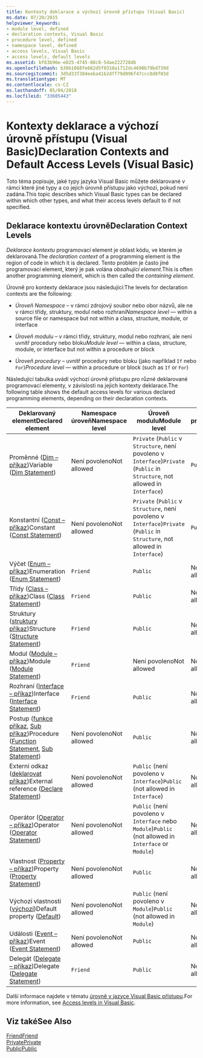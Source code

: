 ```yaml
---
title: Kontexty deklarace a výchozí úrovně přístupu (Visual Basic)
ms.date: 07/20/2015
helpviewer_keywords:
- module level, defined
- declaration contexts, Visual Basic
- procedure level, defined
- namespace level, defined
- access levels, Visual Basic
- access levels, default levels
ms.assetid: bf63b96e-e825-4745-88c8-5dae222728db
ms.openlocfilehash: b30b1068fe662d5f0318a1712dc4690b79bd739d
ms.sourcegitcommit: 3d5d33f384eeba41b2dff79d096f47ccc8d8f03d
ms.translationtype: MT
ms.contentlocale: cs-CZ
ms.lasthandoff: 05/04/2018
ms.locfileid: "33605443"
---
```

# <a name="declaration-contexts-and-default-access-levels-visual-basic"></a><span data-ttu-id="c5688-102">Kontexty deklarace a výchozí úrovně přístupu (Visual Basic)</span><span class="sxs-lookup"><span data-stu-id="c5688-102">Declaration Contexts and Default Access Levels (Visual Basic)</span></span>
<span data-ttu-id="c5688-103">Toto téma popisuje, jaké typy jazyka Visual Basic můžete deklarované v rámci které jiné typy a co jejich úrovně přístupu jako výchozí, pokud není zadána.</span><span class="sxs-lookup"><span data-stu-id="c5688-103">This topic describes which Visual Basic types can be declared within which other types, and what their access levels default to if not specified.</span></span>  
  
## <a name="declaration-context-levels"></a><span data-ttu-id="c5688-104">Deklarace kontextu úrovně</span><span class="sxs-lookup"><span data-stu-id="c5688-104">Declaration Context Levels</span></span>  
 <span data-ttu-id="c5688-105">*Deklarace kontextu* programovací element je oblast kódu, ve kterém je deklarovaná.</span><span class="sxs-lookup"><span data-stu-id="c5688-105">The *declaration context* of a programming element is the region of code in which it is declared.</span></span> <span data-ttu-id="c5688-106">Tento problém je často jiné programovací element, který je pak volána *obsahující element*.</span><span class="sxs-lookup"><span data-stu-id="c5688-106">This is often another programming element, which is then called the *containing element*.</span></span>  
  
 <span data-ttu-id="c5688-107">Úrovně pro kontexty deklarace jsou následující:</span><span class="sxs-lookup"><span data-stu-id="c5688-107">The levels for declaration contexts are the following:</span></span>  
  
-   <span data-ttu-id="c5688-108">*Úroveň Namespace* – v rámci zdrojový soubor nebo obor názvů, ale ne v rámci třídy, struktury, modul nebo rozhraní</span><span class="sxs-lookup"><span data-stu-id="c5688-108">*Namespace level* — within a source file or namespace but not within a class, structure, module, or interface</span></span>  
  
-   <span data-ttu-id="c5688-109">*Úroveň modulu* – v rámci třídy, struktury, modul nebo rozhraní, ale není uvnitř procedury nebo bloku</span><span class="sxs-lookup"><span data-stu-id="c5688-109">*Module level* — within a class, structure, module, or interface but not within a procedure or block</span></span>  
  
-   <span data-ttu-id="c5688-110">*Úroveň procedury* – uvnitř procedury nebo bloku (jako například `If` nebo `For`)</span><span class="sxs-lookup"><span data-stu-id="c5688-110">*Procedure level* — within a procedure or block (such as `If` or `For`)</span></span>  
  
 <span data-ttu-id="c5688-111">Následující tabulka uvádí výchozí úrovně přístupu pro různé deklarované programovací elementy, v závislosti na jejich kontexty deklarace.</span><span class="sxs-lookup"><span data-stu-id="c5688-111">The following table shows the default access levels for various declared programming elements, depending on their declaration contexts.</span></span>  
  
|<span data-ttu-id="c5688-112">Deklarovaný element</span><span class="sxs-lookup"><span data-stu-id="c5688-112">Declared element</span></span>|<span data-ttu-id="c5688-113">Namespace úroveň</span><span class="sxs-lookup"><span data-stu-id="c5688-113">Namespace level</span></span>|<span data-ttu-id="c5688-114">Úroveň modulu</span><span class="sxs-lookup"><span data-stu-id="c5688-114">Module level</span></span>|<span data-ttu-id="c5688-115">Úroveň procedury</span><span class="sxs-lookup"><span data-stu-id="c5688-115">Procedure level</span></span>|  
|----------------------|---------------------|------------------|---------------------|  
|<span data-ttu-id="c5688-116">Proměnné ([Dim – příkaz](../../../visual-basic/language-reference/statements/dim-statement.md))</span><span class="sxs-lookup"><span data-stu-id="c5688-116">Variable ([Dim Statement](../../../visual-basic/language-reference/statements/dim-statement.md))</span></span>|<span data-ttu-id="c5688-117">Není povoleno</span><span class="sxs-lookup"><span data-stu-id="c5688-117">Not allowed</span></span>|<span data-ttu-id="c5688-118">`Private` (`Public` v `Structure`, není povoleno v `Interface`)</span><span class="sxs-lookup"><span data-stu-id="c5688-118">`Private` (`Public` in `Structure`, not allowed in `Interface`)</span></span>|`Public`|  
|<span data-ttu-id="c5688-119">Konstantní ([Const – příkaz](../../../visual-basic/language-reference/statements/const-statement.md))</span><span class="sxs-lookup"><span data-stu-id="c5688-119">Constant ([Const Statement](../../../visual-basic/language-reference/statements/const-statement.md))</span></span>|<span data-ttu-id="c5688-120">Není povoleno</span><span class="sxs-lookup"><span data-stu-id="c5688-120">Not allowed</span></span>|<span data-ttu-id="c5688-121">`Private` (`Public` v `Structure`, není povoleno v `Interface`)</span><span class="sxs-lookup"><span data-stu-id="c5688-121">`Private` (`Public` in `Structure`, not allowed in `Interface`)</span></span>|`Public`|  
|<span data-ttu-id="c5688-122">Výčet ([Enum – příkaz](../../../visual-basic/language-reference/statements/enum-statement.md))</span><span class="sxs-lookup"><span data-stu-id="c5688-122">Enumeration ([Enum Statement](../../../visual-basic/language-reference/statements/enum-statement.md))</span></span>|`Friend`|`Public`|<span data-ttu-id="c5688-123">Není povoleno</span><span class="sxs-lookup"><span data-stu-id="c5688-123">Not allowed</span></span>|  
|<span data-ttu-id="c5688-124">Třídy ([Class – příkaz](../../../visual-basic/language-reference/statements/class-statement.md))</span><span class="sxs-lookup"><span data-stu-id="c5688-124">Class ([Class Statement](../../../visual-basic/language-reference/statements/class-statement.md))</span></span>|`Friend`|`Public`|<span data-ttu-id="c5688-125">Není povoleno</span><span class="sxs-lookup"><span data-stu-id="c5688-125">Not allowed</span></span>|  
|<span data-ttu-id="c5688-126">Struktury ([struktury příkaz](../../../visual-basic/language-reference/statements/structure-statement.md))</span><span class="sxs-lookup"><span data-stu-id="c5688-126">Structure ([Structure Statement](../../../visual-basic/language-reference/statements/structure-statement.md))</span></span>|`Friend`|`Public`|<span data-ttu-id="c5688-127">Není povoleno</span><span class="sxs-lookup"><span data-stu-id="c5688-127">Not allowed</span></span>|  
|<span data-ttu-id="c5688-128">Modul ([Module – příkaz](../../../visual-basic/language-reference/statements/module-statement.md))</span><span class="sxs-lookup"><span data-stu-id="c5688-128">Module ([Module Statement](../../../visual-basic/language-reference/statements/module-statement.md))</span></span>|`Friend`|<span data-ttu-id="c5688-129">Není povoleno</span><span class="sxs-lookup"><span data-stu-id="c5688-129">Not allowed</span></span>|<span data-ttu-id="c5688-130">Není povoleno</span><span class="sxs-lookup"><span data-stu-id="c5688-130">Not allowed</span></span>|  
|<span data-ttu-id="c5688-131">Rozhraní ([Interface – příkaz](../../../visual-basic/language-reference/statements/interface-statement.md))</span><span class="sxs-lookup"><span data-stu-id="c5688-131">Interface ([Interface Statement](../../../visual-basic/language-reference/statements/interface-statement.md))</span></span>|`Friend`|`Public`|<span data-ttu-id="c5688-132">Není povoleno</span><span class="sxs-lookup"><span data-stu-id="c5688-132">Not allowed</span></span>|  
|<span data-ttu-id="c5688-133">Postup ([funkce příkaz](../../../visual-basic/language-reference/statements/function-statement.md), [Sub příkaz](../../../visual-basic/language-reference/statements/sub-statement.md))</span><span class="sxs-lookup"><span data-stu-id="c5688-133">Procedure ([Function Statement](../../../visual-basic/language-reference/statements/function-statement.md), [Sub Statement](../../../visual-basic/language-reference/statements/sub-statement.md))</span></span>|<span data-ttu-id="c5688-134">Není povoleno</span><span class="sxs-lookup"><span data-stu-id="c5688-134">Not allowed</span></span>|`Public`|<span data-ttu-id="c5688-135">Není povoleno</span><span class="sxs-lookup"><span data-stu-id="c5688-135">Not allowed</span></span>|  
|<span data-ttu-id="c5688-136">Externí odkaz ([deklarovat příkaz](../../../visual-basic/language-reference/statements/declare-statement.md))</span><span class="sxs-lookup"><span data-stu-id="c5688-136">External reference ([Declare Statement](../../../visual-basic/language-reference/statements/declare-statement.md))</span></span>|<span data-ttu-id="c5688-137">Není povoleno</span><span class="sxs-lookup"><span data-stu-id="c5688-137">Not allowed</span></span>|<span data-ttu-id="c5688-138">`Public` (není povoleno v `Interface`)</span><span class="sxs-lookup"><span data-stu-id="c5688-138">`Public` (not allowed in `Interface`)</span></span>|<span data-ttu-id="c5688-139">Není povoleno</span><span class="sxs-lookup"><span data-stu-id="c5688-139">Not allowed</span></span>|  
|<span data-ttu-id="c5688-140">Operátor ([Operator – příkaz](../../../visual-basic/language-reference/statements/operator-statement.md))</span><span class="sxs-lookup"><span data-stu-id="c5688-140">Operator ([Operator Statement](../../../visual-basic/language-reference/statements/operator-statement.md))</span></span>|<span data-ttu-id="c5688-141">Není povoleno</span><span class="sxs-lookup"><span data-stu-id="c5688-141">Not allowed</span></span>|<span data-ttu-id="c5688-142">`Public` (není povoleno v `Interface` nebo `Module`)</span><span class="sxs-lookup"><span data-stu-id="c5688-142">`Public` (not allowed in `Interface` or `Module`)</span></span>|<span data-ttu-id="c5688-143">Není povoleno</span><span class="sxs-lookup"><span data-stu-id="c5688-143">Not allowed</span></span>|  
|<span data-ttu-id="c5688-144">Vlastnost ([Property – příkaz](../../../visual-basic/language-reference/statements/property-statement.md))</span><span class="sxs-lookup"><span data-stu-id="c5688-144">Property ([Property Statement](../../../visual-basic/language-reference/statements/property-statement.md))</span></span>|<span data-ttu-id="c5688-145">Není povoleno</span><span class="sxs-lookup"><span data-stu-id="c5688-145">Not allowed</span></span>|`Public`|<span data-ttu-id="c5688-146">Není povoleno</span><span class="sxs-lookup"><span data-stu-id="c5688-146">Not allowed</span></span>|  
|<span data-ttu-id="c5688-147">Výchozí vlastnosti ([výchozí](../../../visual-basic/language-reference/modifiers/default.md))</span><span class="sxs-lookup"><span data-stu-id="c5688-147">Default property ([Default](../../../visual-basic/language-reference/modifiers/default.md))</span></span>|<span data-ttu-id="c5688-148">Není povoleno</span><span class="sxs-lookup"><span data-stu-id="c5688-148">Not allowed</span></span>|<span data-ttu-id="c5688-149">`Public` (není povoleno v `Module`)</span><span class="sxs-lookup"><span data-stu-id="c5688-149">`Public` (not allowed in `Module`)</span></span>|<span data-ttu-id="c5688-150">Není povoleno</span><span class="sxs-lookup"><span data-stu-id="c5688-150">Not allowed</span></span>|  
|<span data-ttu-id="c5688-151">Události ([Event – příkaz](../../../visual-basic/language-reference/statements/event-statement.md))</span><span class="sxs-lookup"><span data-stu-id="c5688-151">Event ([Event Statement](../../../visual-basic/language-reference/statements/event-statement.md))</span></span>|<span data-ttu-id="c5688-152">Není povoleno</span><span class="sxs-lookup"><span data-stu-id="c5688-152">Not allowed</span></span>|`Public`|<span data-ttu-id="c5688-153">Není povoleno</span><span class="sxs-lookup"><span data-stu-id="c5688-153">Not allowed</span></span>|  
|<span data-ttu-id="c5688-154">Delegát ([Delegate – příkaz](../../../visual-basic/language-reference/statements/delegate-statement.md))</span><span class="sxs-lookup"><span data-stu-id="c5688-154">Delegate ([Delegate Statement](../../../visual-basic/language-reference/statements/delegate-statement.md))</span></span>|`Friend`|`Public`|<span data-ttu-id="c5688-155">Není povoleno</span><span class="sxs-lookup"><span data-stu-id="c5688-155">Not allowed</span></span>|  
  
 <span data-ttu-id="c5688-156">Další informace najdete v tématu [úrovně v jazyce Visual Basic přístupu](../../../visual-basic/programming-guide/language-features/declared-elements/access-levels.md).</span><span class="sxs-lookup"><span data-stu-id="c5688-156">For more information, see [Access levels in Visual Basic](../../../visual-basic/programming-guide/language-features/declared-elements/access-levels.md).</span></span>  
  
## <a name="see-also"></a><span data-ttu-id="c5688-157">Viz také</span><span class="sxs-lookup"><span data-stu-id="c5688-157">See Also</span></span>  
 [<span data-ttu-id="c5688-158">Friend</span><span class="sxs-lookup"><span data-stu-id="c5688-158">Friend</span></span>](../../../visual-basic/language-reference/modifiers/friend.md)  
 [<span data-ttu-id="c5688-159">Private</span><span class="sxs-lookup"><span data-stu-id="c5688-159">Private</span></span>](../../../visual-basic/language-reference/modifiers/private.md)  
 [<span data-ttu-id="c5688-160">Public</span><span class="sxs-lookup"><span data-stu-id="c5688-160">Public</span></span>](../../../visual-basic/language-reference/modifiers/public.md)
